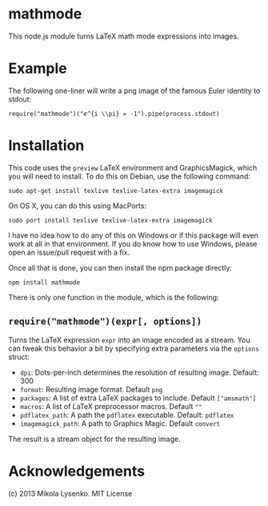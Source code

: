 mathmode
========
This node.js module turns LaTeX math mode expressions into images.

Example
=======
The following one-liner will write a png image of the famous Euler identity to stdout:

    require("mathmode")("e^{i \\pi} = -1").pipe(process.stdout)

Installation
============

This code uses the `preview` LaTeX environment and GraphicsMagick, which you will need to install.  To do this on Debian, use the following command:

    sudo apt-get install texlive texlive-latex-extra imagemagick

On OS X, you can do this using MacPorts:

    sudo port install texlive texlive-latex-extra imagemagick
    
I have no idea how to do any of this on Windows or if this package will even work at all in that environment. If you do know how to use Windows, please open an issue/pull request with a fix.

Once all that is done, you can then install the npm package directly:

    npm install mathmode

There is only one function in the module, which is the following:


`require("mathmode")(expr[, options])`
--------------------------------------

Turns the LaTeX expression `expr` into an image encoded as a stream.  You can tweak this behavior a bit by specifying extra parameters via the `options` struct:

* `dpi`: Dots-per-inch determines the resolution of resulting image.  Default: 300
* `format`:  Resulting image format. Default `png`
* `packages`: A list of extra LaTeX packages to include.  Default `["amsmath"]`
* `macros`: A list of LaTeX preprocessor macros.  Default `""`
* `pdflatex_path`: A path the `pdflatex` executable.  Default: `pdflatex`
* `imagemagick_path`: A path to Graphics Magic.  Default `convert`

The result is a stream object for the resulting image.


Acknowledgements
================
(c) 2013 Mikola Lysenko.  MIT License
